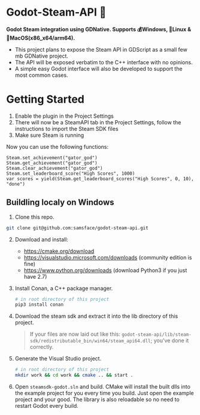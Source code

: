 # Godot-Steam-API 💨
**Godot Steam integration using GDNative. Supports 💰Windows, 🐧Linux & 🍏MacOS(x86_x64/arm64).**

- This project plans to expose the Steam API in GDScript as a small few mb GDNative project.
- The API will be exposed verbatim to the C++ interface with no opinions.
- A simple easy Godot interface will also be developed to support the most common cases.

# Getting Started
1. Enable the plugin in the Project Settings
2. There will now be a SteamAPI tab in the Project Settings, follow the instructions to import the Steam SDK files
3. Make sure Steam is running

Now you can use the following functions:
```gdscript
Steam.set_achievement("gator_god")
Steam.get_achievement("gator_god")
Steam.clear_achievement("gator_god")
Steam.set_leaderboard_score("High Scores", 1000)
var scores = yield(Steam.get_leaderboard_scores("High Scores", 0, 10), "done")
```

## Buildling localy on Windows

1. Clone this repo.
  ``` sh
  git clone git@github.com:samsface/godot-steam-api.git
  ```

2. Download and install:
    - https://cmake.org/download
    - https://visualstudio.microsoft.com/downloads (community edition is fine)
    - https://www.python.org/downloads (download Python3 if you just have 2.7)

3. Install Conan, a C++ package manager.
    ``` sh
    # in root directory of this project
    pip3 install conan
    ```

4. Download the steam sdk and extract it into the lib directory of this project.
    > If your files are now laid out like this: `godot-steam-api/lib/steam-sdk/redistributable_bin/win64/steam_api64.dll`; you've done it correctly. 

5. Generate the Visual Studio project.
    ```sh
    # in root directory of this project
    mkdir work && cd work && cmake .. && start .
    ```

6. Open `steamsdk-godot.sln` and build. CMake will install the built dlls into the example project for you every time you build. Just open the example project and your good. The library is also reloadable so no need to restart Godot every build.
